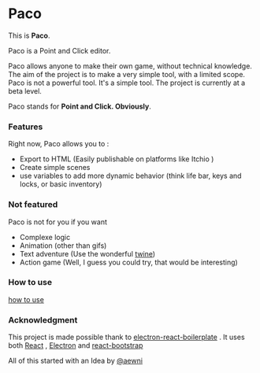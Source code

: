 Paco
====

This is **Paco**.

Paco is a Point and Click editor.

Paco allows anyone to make their own game, without technical knowledge.  
The aim of the project is to make a very simple tool, with a limited scope. Paco is not a powerful tool. It's a simple tool.
The project is currently at a beta level.

Paco stands for **Point and Click. Obviously**.

### Features

Right now, Paco allows you to :

+ Export to HTML (Easily publishable on platforms like Itchio )
+ Create simple scenes
+ use variables to add more dynamic behavior (think life bar, keys and locks, or basic inventory)

### Not featured

Paco is not for you if you want

 + Complexe logic
 + Animation (other than gifs)
 + Text adventure (Use the wonderful [twine](https://twinery.org/))
 + Action game (Well, I guess you could try, that would be interesting)

### How to use

[how to use](https://github.com/grifdail/Paco/blob/master/HOW_TO_USE.md)

### Acknowledgment

This project is made possible thank to [electron-react-boilerplate](https://npmjs.org/package/electron-react-boilerplate) . It uses both [React](https://facebook.github.io/react/) , [Electron](http://electron.atom.io/) and [react-bootstrap](https://react-bootstrap.github.io/)

All of this started with an Idea by [@aewni](https://twitter.com/Aewni)
